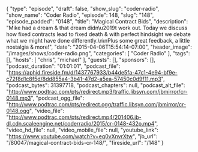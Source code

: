 {
  "type": "episode",
  "draft": false,
  "show_slug": "coder-radio",
  "show_name": "Coder Radio",
  "episode": 148,
  "slug": "148",
  "episode_padded": "0148",
  "title": "Magical Contract Bids",
  "description": "Mike had a dream & that dream didn\u2019t work out. Today we discuss how fixed contracts lead to fixed death & with perfect hindsight we debate what we might have done differently.\n\nPlus some great feedback, a little nostalgia & more!",
  "date": "2015-04-06T15:54:14-07:00",
  "header_image": "/images/shows/coder-radio.png",
  "categories": [
    "Coder Radio"
  ],
  "tags": [],
  "hosts": [
    "chris",
    "michael"
  ],
  "guests": [],
  "sponsors": [],
  "podcast_duration": "01:01:01",
  "podcast_file": "https://aphid.fireside.fm/d/1437767933/b44de5fa-47c1-4e94-bf9e-c72f8d1c8f5d/8dd855a4-3b41-47d2-a5ea-57450c0d9f11.mp3",
  "podcast_bytes": 31397718,
  "podcast_chapters": null,
  "podcast_alt_file": "http://www.podtrac.com/pts/redirect.mp3/traffic.libsyn.com/jbmirror/cr-0148.mp3",
  "podcast_ogg_file": "http://www.podtrac.com/pts/redirect.ogg/traffic.libsyn.com/jbmirror/cr-0148.ogg",
  "video_file": "http://www.podtrac.com/pts/redirect.mp4/201406.jb-dl.cdn.scaleengine.net/coderradio/2015/cr-0148-432p.mp4",
  "video_hd_file": null,
  "video_mobile_file": null,
  "youtube_link": "https://www.youtube.com/watch?v=eq0vXnvrXtw",
  "jb_url": "/80047/magical-contract-bids-cr-148/",
  "fireside_url": "/148"
}

